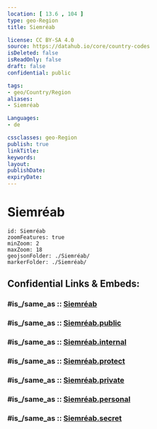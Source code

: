 ```yaml
---
location: [ 13.6 , 104 ] 
type: geo-Region
title: Siemréab

license: CC BY-SA 4.0
source: https://datahub.io/core/country-codes
isDeleted: false
isReadOnly: false
draft: false
confidential: public

tags:
- geo/Country/Region
aliases:
- Siemréab

Languages:
- de

cssclasses: geo-Region
publish: true
linkTitle: 
keywords: 
layout: 
publishDate: 
expiryDate: 
---
```


# Siemréab

```leaflet
id: Siemréab
zoomFeatures: true 
minZoom: 2 
maxZoom: 18
geojsonFolder: ./Siemréab/
markerFolder: ./Siemréab/
```


## Confidential Links & Embeds: 

### #is_/same_as :: [Siemréab](/_Standards/Earth/Continent/Asia/Asia~South~East/Cambodia/Provinces~Cambodia/Siemréab.md) 

### #is_/same_as :: [Siemréab.public](/_public/Earth/Continent/Asia/Asia~South~East/Cambodia/Provinces~Cambodia/Siemréab.public.md) 

### #is_/same_as :: [Siemréab.internal](/_internal/Earth/Continent/Asia/Asia~South~East/Cambodia/Provinces~Cambodia/Siemréab.internal.md) 

### #is_/same_as :: [Siemréab.protect](/_protect/Earth/Continent/Asia/Asia~South~East/Cambodia/Provinces~Cambodia/Siemréab.protect.md) 

### #is_/same_as :: [Siemréab.private](/_private/Earth/Continent/Asia/Asia~South~East/Cambodia/Provinces~Cambodia/Siemréab.private.md) 

### #is_/same_as :: [Siemréab.personal](/_personal/Earth/Continent/Asia/Asia~South~East/Cambodia/Provinces~Cambodia/Siemréab.personal.md) 

### #is_/same_as :: [Siemréab.secret](/_secret/Earth/Continent/Asia/Asia~South~East/Cambodia/Provinces~Cambodia/Siemréab.secret.md)

